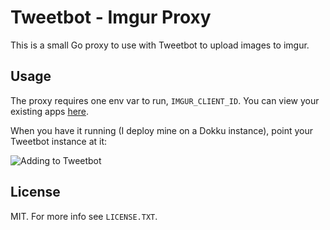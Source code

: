 # Tweetbot - Imgur Proxy

This is a small Go proxy to use with Tweetbot to upload images to imgur.

## Usage

The proxy requires one env var to run, `IMGUR_CLIENT_ID`.
You can view your existing apps [here](http://imgur.com/account/settings/apps).

When you have it running (I deploy mine on a Dokku instance), point your Tweetbot instance at it:

![Adding to Tweetbot](http://i.imgur.com/dB1ICNa.gif)

## License

MIT. For more info see `LICENSE.TXT`.
